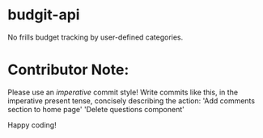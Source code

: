 # budgit-api
No frills budget tracking by user-defined categories.

# Contributor Note:

Please use an *imperative* commit style!
Write commits like this, in the imperative present tense, concisely describing the action:
'Add comments section to home page'
'Delete questions component'

Happy coding!
